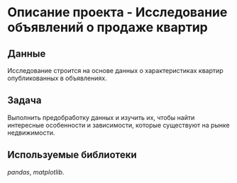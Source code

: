 # Описание проекта - Исследование объявлений о продаже квартир

## Данные

Исследование строится на основе данных о характеристиках квартир опубликованных в объявлениях.

## Задача

Выполнить предобработку данных и изучить их, чтобы найти интересные особенности и зависимости, которые существуют на рынке недвижимости.

## Используемые библиотеки

*pandas*, *matplotlib*.